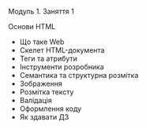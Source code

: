 Модуль 1. Заняття 1

Основи HTML

- Що таке Web
- Скелет HTML-документа
- Теги та атрибути
- Інструменти розробника
- Семантика та структурна розмітка
- Зображення
- Розмітка тексту
- Валідація
- Оформлення коду
- Як здавати ДЗ

